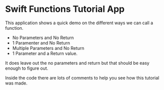 # Swift Functions Tutorial App 
This application shows a quick demo on the different ways we can call a function. 
* No Parameters and No Return
* 1 Paramenter and No Return
* Multiple Parameters and No Return
* 1 Parameter and a Return value.

It does leave out the no parameters and return but that should be easy enough to figure out. 

Inside the code there are lots of comments to help you see how this tutorial was made. 
